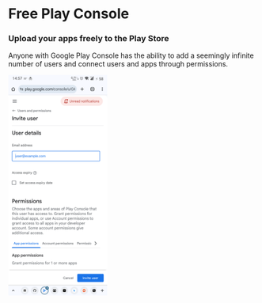 # Free Play Console
### Upload your apps freely to the Play Store

Anyone with Google Play Console has the ability to add a seemingly infinite number of users and connect users and apps through permissions.

<img src="https://github.com/Android-PowerUser/Free_Play_Console/blob/main/Screenshot_20250805-145756_Chrome.png" alt="" width="200"/>

